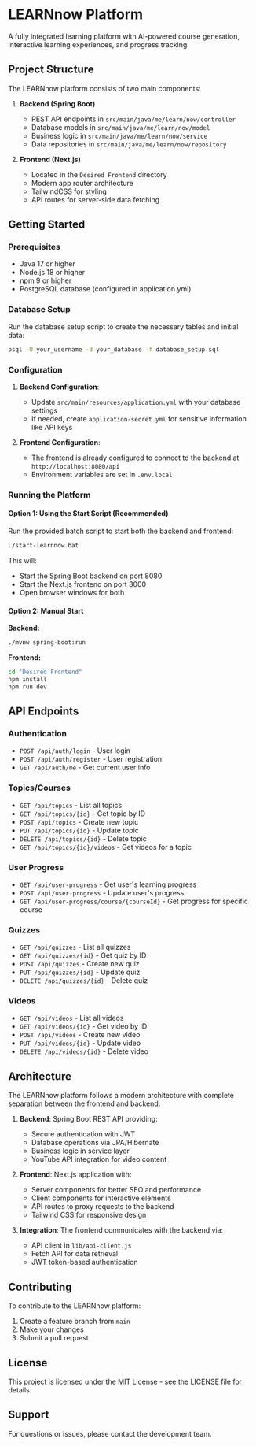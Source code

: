 # LEARNnow Platform

A fully integrated learning platform with AI-powered course generation, interactive learning experiences, and progress tracking.

## Project Structure

The LEARNnow platform consists of two main components:

1. **Backend (Spring Boot)**
   - REST API endpoints in `src/main/java/me/learn/now/controller`
   - Database models in `src/main/java/me/learn/now/model`
   - Business logic in `src/main/java/me/learn/now/service`
   - Data repositories in `src/main/java/me/learn/now/repository`

2. **Frontend (Next.js)**
   - Located in the `Desired Frontend` directory
   - Modern app router architecture
   - TailwindCSS for styling
   - API routes for server-side data fetching

## Getting Started

### Prerequisites

- Java 17 or higher
- Node.js 18 or higher
- npm 9 or higher
- PostgreSQL database (configured in application.yml)

### Database Setup

Run the database setup script to create the necessary tables and initial data:

```bash
psql -U your_username -d your_database -f database_setup.sql
```

### Configuration

1. **Backend Configuration**:
   - Update `src/main/resources/application.yml` with your database settings
   - If needed, create `application-secret.yml` for sensitive information like API keys

2. **Frontend Configuration**:
   - The frontend is already configured to connect to the backend at `http://localhost:8080/api`
   - Environment variables are set in `.env.local`

### Running the Platform

#### Option 1: Using the Start Script (Recommended)

Run the provided batch script to start both the backend and frontend:

```bash
./start-learnnow.bat
```

This will:
- Start the Spring Boot backend on port 8080
- Start the Next.js frontend on port 3000
- Open browser windows for both

#### Option 2: Manual Start

**Backend:**
```bash
./mvnw spring-boot:run
```

**Frontend:**
```bash
cd "Desired Frontend"
npm install
npm run dev
```

## API Endpoints

### Authentication
- `POST /api/auth/login` - User login
- `POST /api/auth/register` - User registration
- `GET /api/auth/me` - Get current user info

### Topics/Courses
- `GET /api/topics` - List all topics
- `GET /api/topics/{id}` - Get topic by ID
- `POST /api/topics` - Create new topic
- `PUT /api/topics/{id}` - Update topic
- `DELETE /api/topics/{id}` - Delete topic
- `GET /api/topics/{id}/videos` - Get videos for a topic

### User Progress
- `GET /api/user-progress` - Get user's learning progress
- `POST /api/user-progress` - Update user's progress
- `GET /api/user-progress/course/{courseId}` - Get progress for specific course

### Quizzes
- `GET /api/quizzes` - List all quizzes
- `GET /api/quizzes/{id}` - Get quiz by ID
- `POST /api/quizzes` - Create new quiz
- `PUT /api/quizzes/{id}` - Update quiz
- `DELETE /api/quizzes/{id}` - Delete quiz

### Videos
- `GET /api/videos` - List all videos
- `GET /api/videos/{id}` - Get video by ID
- `POST /api/videos` - Create new video
- `PUT /api/videos/{id}` - Update video
- `DELETE /api/videos/{id}` - Delete video

## Architecture

The LEARNnow platform follows a modern architecture with complete separation between the frontend and backend:

1. **Backend**: Spring Boot REST API providing:
   - Secure authentication with JWT
   - Database operations via JPA/Hibernate
   - Business logic in service layer
   - YouTube API integration for video content

2. **Frontend**: Next.js application with:
   - Server components for better SEO and performance
   - Client components for interactive elements
   - API routes to proxy requests to the backend
   - Tailwind CSS for responsive design

3. **Integration**: The frontend communicates with the backend via:
   - API client in `lib/api-client.js`
   - Fetch API for data retrieval
   - JWT token-based authentication

## Contributing

To contribute to the LEARNnow platform:

1. Create a feature branch from `main`
2. Make your changes
3. Submit a pull request

## License

This project is licensed under the MIT License - see the LICENSE file for details.

## Support

For questions or issues, please contact the development team.

